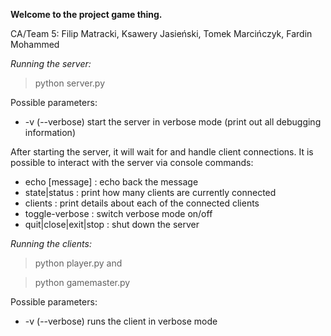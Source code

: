 **Welcome to the project game thing.**

CA/Team 5: Filip Matracki, Ksawery Jasieński, Tomek Marcińczyk, Fardin Mohammed

*Running the server:*

>python server.py

Possible parameters: 

* -v (--verbose) start the server in verbose mode (print out all debugging information)

After starting the server, it will wait for and handle client connections. It is possible to interact with the server via console commands:

* echo [message] : echo back the message
* state|status : print how many clients are currently connected
* clients : print details about each of the connected clients
* toggle-verbose : switch verbose mode on/off
* quit|close|exit|stop : shut down the server

*Running the clients:*
>python player.py
and

>python gamemaster.py

Possible parameters: 
* -v (--verbose) runs the client in verbose mode
